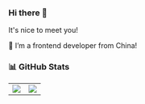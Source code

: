 ### Hi there 👋

It's nice to meet you!

🌱 I’m a frontend developer from China!


### 📊 GitHub Stats

<table>
  <tbody>
    <tr>
      <td>
        <picture>
          <source media="(prefers-color-scheme: dark)" srcset="https://github-readme-stats.vercel.app/api?username=wenyuanw&theme=vue-dark&show_icons=true&hide_border=true">
          <source media="(prefers-color-scheme: light)" srcset="https://github-readme-stats.vercel.app/api?username=wenyuanw&theme=vue&show_icons=true&hide_border=true">
          <img src="https://github-readme-stats.vercel.app/api?username=wenyuanw&theme=vue&show_icons=true&hide_border=true">
        </picture>
      </td>
      <td>
        <picture>
          <source media="(prefers-color-scheme: dark)" srcset="https://github-readme-stats.vercel.app/api/top-langs/?username=wenyuanw&theme=vue-dark&layout=compact&hide_border=true">
          <source media="(prefers-color-scheme: light)" srcset="https://github-readme-stats.vercel.app/api/top-langs/?username=wenyuanw&theme=vue&layout=compact&hide_border=true">
          <img src="https://github-readme-stats.vercel.app/api/top-langs/?username=wenyuanw&theme=vue&layout=compact&hide_border=true">
        </picture>
      </td>
    </tr>
  </tbody>
</table>
